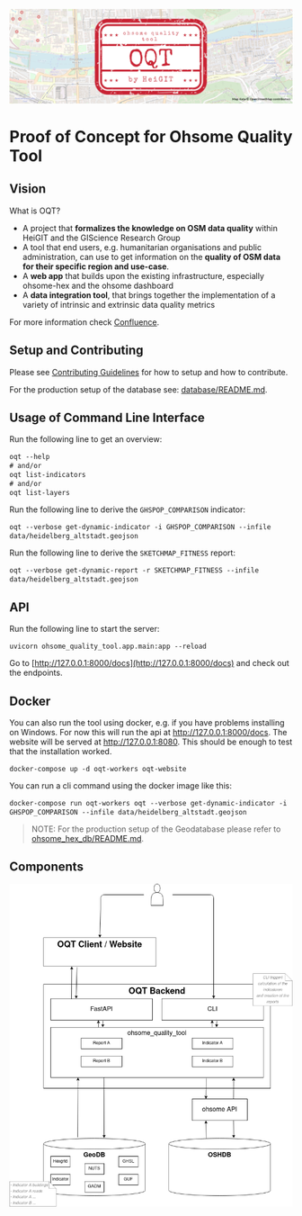 ![oqt_header](logo/oqt_header.png)

# Proof of Concept for Ohsome Quality Tool

## Vision

What is OQT?
* A project that **formalizes the knowledge on OSM data quality** within HeiGIT and the GIScience Research Group
* A tool that end users, e.g. humanitarian organisations and public administration, can use to get information on the **quality of OSM data for their specific region and use-case**.
* A **web app** that builds upon the existing infrastructure, especially ohsome-hex and the ohsome dashboard
* A **data integration tool**, that brings together the implementation of a variety of intrinsic and extrinsic data quality metrics

For more information check [Confluence](https://confluence.gistools.geog.uni-heidelberg.de/display/oshdb/The+ohsome+Quality+Tool).


## Setup and Contributing

Please see [Contributing Guidelines](CONTRIBUTING.md) for how to setup and how to contribute.

For the production setup of the database see: [database/README.md](database/README.md).


## Usage of Command Line Interface

Run the following line to get an overview:
```
oqt --help
# and/or
oqt list-indicators
# and/or
oqt list-layers
```

Run the following line to derive the `GHSPOP_COMPARISON` indicator:
```
oqt --verbose get-dynamic-indicator -i GHSPOP_COMPARISON --infile data/heidelberg_altstadt.geojson 
```

Run the following line to derive the `SKETCHMAP_FITNESS` report:
```
oqt --verbose get-dynamic-report -r SKETCHMAP_FITNESS --infile data/heidelberg_altstadt.geojson
```


## API

Run the following line to start the server:
```
uvicorn ohsome_quality_tool.app.main:app --reload
```

Go to [http://127.0.0.1:8000/docs](http://127.0.0.1:8000/docs) and check out the endpoints.


## Docker

You can also run the tool using docker, e.g. if you have problems installing on Windows. For now this will run the api at http://127.0.0.1:8000/docs. The website will be served at http://127.0.0.1:8080. This should be enough to test that the installation worked.

```
docker-compose up -d oqt-workers oqt-website
```

You can run a cli command using the docker image like this:
```
docker-compose run oqt-workers oqt --verbose get-dynamic-indicator -i GHSPOP_COMPARISON --infile data/heidelberg_altstadt.geojson
```

> NOTE: For the production setup of the Geodatabase please refer to [ohsome_hex_db/README.md](ohsome_hex_db/README.md).


## Components

![Comonents](docs/UML-Component-Diagram.png)


